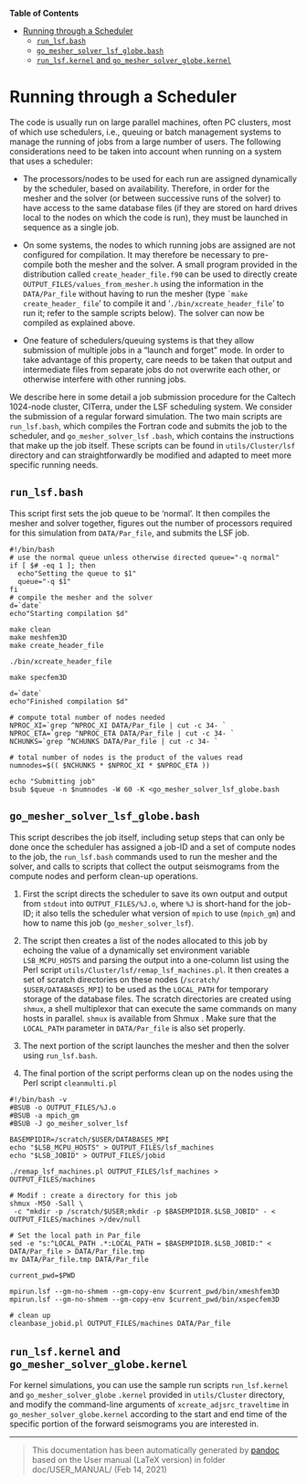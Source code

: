 **Table of Contents**

-   [Running through a Scheduler](#running-through-a-scheduler)
    -   [`run_lsf.bash`](#run_lsfbash)
    -   [`go_mesher_solver_lsf_globe.bash`](#go_mesher_solver_lsf_globebash)
    -   [`run_lsf.kernel` and `go_mesher_solver_globe.kernel`](#run_lsfkernel-and-go_mesher_solver_globekernel)

Running through a Scheduler
===========================

The code is usually run on large parallel machines, often PC clusters, most of which use schedulers, i.e., queuing or batch management systems to manage the running of jobs from a large number of users. The following considerations need to be taken into account when running on a system that uses a scheduler:

-   The processors/nodes to be used for each run are assigned dynamically by the scheduler, based on availability. Therefore, in order for the mesher and the solver (or between successive runs of the solver) to have access to the same database files (if they are stored on hard drives local to the nodes on which the code is run), they must be launched in sequence as a single job.

-   On some systems, the nodes to which running jobs are assigned are not configured for compilation. It may therefore be necessary to pre-compile both the mesher and the solver. A small program provided in the distribution called `create_header_file.f90` can be used to directly create` OUTPUT_FILES/values_from_mesher.h` using the information in the `DATA/Par_file` without having to run the mesher (type `` `make ``<span> </span>`create_header_`
    `file`’ to compile it and ‘`./bin/xcreate_header_file`’ to run it; refer to the sample scripts below). The solver can now be compiled as explained above.

-   One feature of schedulers/queuing systems is that they allow submission of multiple jobs in a “launch and forget” mode. In order to take advantage of this property, care needs to be taken that output and intermediate files from separate jobs do not overwrite each other, or otherwise interfere with other running jobs.

We describe here in some detail a job submission procedure for the Caltech 1024-node cluster, CITerra, under the LSF scheduling system. We consider the submission of a regular forward simulation. The two main scripts are `run_lsf.bash`, which compiles the Fortran code and submits the job to the scheduler, and `go_mesher_solver_lsf`
`.bash`, which contains the instructions that make up the job itself. These scripts can be found in `utils/Cluster/lsf` directory and can straightforwardly be modified and adapted to meet more specific running needs.

`run_lsf.bash`
--------------

This script first sets the job queue to be ‘normal’. It then compiles the mesher and solver together, figures out the number of processors required for this simulation from `DATA/Par_file`, and submits the LSF job.

    #!/bin/bash
    # use the normal queue unless otherwise directed queue="-q normal"
    if [ $# -eq 1 ]; then
      echo"Setting the queue to $1"
      queue="-q $1"
    fi
    # compile the mesher and the solver
    d=`date`
    echo"Starting compilation $d"

    make clean
    make meshfem3D
    make create_header_file

    ./bin/xcreate_header_file

    make specfem3D

    d=`date`
    echo"Finished compilation $d"

    # compute total number of nodes needed
    NPROC_XI=`grep ^NPROC_XI DATA/Par_file | cut -c 34- `
    NPROC_ETA=`grep ^NPROC_ETA DATA/Par_file | cut -c 34- `
    NCHUNKS=`grep ^NCHUNKS DATA/Par_file | cut -c 34- `

    # total number of nodes is the product of the values read
    numnodes=$(( $NCHUNKS * $NPROC_XI * $NPROC_ETA ))

    echo "Submitting job"
    bsub $queue -n $numnodes -W 60 -K <go_mesher_solver_lsf_globe.bash

`go_mesher_solver_lsf_globe.bash`
---------------------------------

This script describes the job itself, including setup steps that can only be done once the scheduler has assigned a job-ID and a set of compute nodes to the job, the `run_lsf.bash` commands used to run the mesher and the solver, and calls to scripts that collect the output seismograms from the compute nodes and perform clean-up operations.

1.  First the script directs the scheduler to save its own output and output from `stdout` into `OUTPUT_FILES/%J.o`, where `%J` is short-hand for the job-ID; it also tells the scheduler what version of `mpich` to use (`mpich_gm`) and how to name this job (`go_mesher_solver_lsf`).

2.  The script then creates a list of the nodes allocated to this job by echoing the value of a dynamically set environment variable `LSB_MCPU_HOSTS` and parsing the output into a one-column list using the Perl script `utils/Cluster/lsf/remap_lsf_machines.pl`. It then creates a set of scratch directories on these nodes (`/scratch/`
    `$USER/DATABASES_MPI`) to be used as the `LOCAL_PATH` for temporary storage of the database files. The scratch directories are created using `shmux`, a shell multiplexor that can execute the same commands on many hosts in parallel. `shmux` is available from Shmux . Make sure that the `LOCAL_PATH` parameter in `DATA/Par_file` is also set properly.

3.  The next portion of the script launches the mesher and then the solver using `run_lsf.bash`.

4.  The final portion of the script performs clean up on the nodes using the Perl script `cleanmulti.pl`

<!-- -->

    #!/bin/bash -v
    #BSUB -o OUTPUT_FILES/%J.o
    #BSUB -a mpich_gm
    #BSUB -J go_mesher_solver_lsf

    BASEMPIDIR=/scratch/$USER/DATABASES_MPI
    echo "$LSB_MCPU_HOSTS" > OUTPUT_FILES/lsf_machines
    echo "$LSB_JOBID" > OUTPUT_FILES/jobid

    ./remap_lsf_machines.pl OUTPUT_FILES/lsf_machines > OUTPUT_FILES/machines

    # Modif : create a directory for this job
    shmux -M50 -Sall \
     -c "mkdir -p /scratch/$USER;mkdir -p $BASEMPIDIR.$LSB_JOBID" - < OUTPUT_FILES/machines >/dev/null

    # Set the local path in Par_file
    sed -e "s:^LOCAL_PATH .*:LOCAL_PATH = $BASEMPIDIR.$LSB_JOBID:" < DATA/Par_file > DATA/Par_file.tmp
    mv DATA/Par_file.tmp DATA/Par_file

    current_pwd=$PWD

    mpirun.lsf --gm-no-shmem --gm-copy-env $current_pwd/bin/xmeshfem3D
    mpirun.lsf --gm-no-shmem --gm-copy-env $current_pwd/bin/xspecfem3D

    # clean up
    cleanbase_jobid.pl OUTPUT_FILES/machines DATA/Par_file

`run_lsf.kernel` and `go_mesher_solver_globe.kernel`
----------------------------------------------------

For kernel simulations, you can use the sample run scripts `run_lsf.kernel` and `go_mesher_solver_globe`
`.kernel` provided in `utils/Cluster` directory, and modify the command-line arguments of `xcreate_adjsrc_traveltime` in `go_mesher_solver_globe.kernel` according to the start and end time of the specific portion of the forward seismograms you are interested in.

-----
> This documentation has been automatically generated by [pandoc](http://www.pandoc.org)
> based on the User manual (LaTeX version) in folder doc/USER_MANUAL/
> (Feb 14, 2021)

